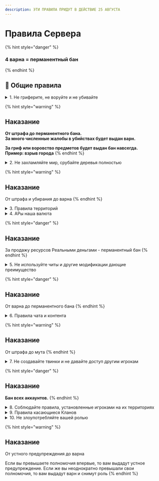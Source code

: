 ```yaml
---
description: ЭТИ ПРАВИЛА ПРИДУТ В ДЕЙСТВИЕ 25 АВГУСТА
---
```


# Правила Сервера

{% hint style="danger" %}
### **4 варна = перманентный бан**
{% endhint %}

## 📃 Общие правила

<details>

<summary>1. Не гриферите, не воруйте и не убивайте</summary>

### **Гриферство это:**

* Поломка блоков на территории другого игрока
* Убийство мобов, которые находятся в загонах на территории другого игрока
* Воровство. Когда вы берёте вещи, которые вам не принадлежат
* Если в сундуке лежат вещи, и рядом нет таблички о том, что из него можно брать вещи — то брать их нельзя
* Присвоение вещей игроков, которые умерли
* Мошенничество и обман. Организация групп похожих на МММ
* Механизмы или скопления энтити, которые специально создают лаги на сервере
* Отключение механик сервера или полная поломка его ядра

### **Когда это правило можно нарушать**

Если у пострадавшей стороны нет к вам претензий, то нарушать эти правила можно. Например, можно устраивать PVP поединки, если обе стороны согласны

Согласие должно быть задокументировано сообщениями в чате, в Discord, или в виде подписанной книги. Если доказательств согласия нет, тогда игрок может предъявить претензии, и ситуация будет рассматриваться как убийство

</details>

{% hint style="warning" %}
## Наказание

**От штрафа до перманентного бана.**\
**За много численные жалобы в убийствах будет выдан варн.**

**За гриф или воровство предметов будет выдан бан навсегда.**\
**Пример: взрыв города**
{% endhint %}

<details>

<summary>2. Не захламляйте мир, срубайте деревья полностью</summary>

1. Не взрывайте территорию. Даже если эта территория никому не принадлежит
2. Закрывайте дырки от взрывов Кристалло, Динамита и Криперов
3. Убирайте блоки, если вы с помощью их забираетесь на гору или просто передвигаетесь
4. Также убирайте столбы в 1 блок при подьеме на вверх
5. Не делайте лавакасты.
6. Рубите деревья до конца. Не заставляйте других игроков это делать за вас

</details>

{% hint style="warning" %}
## Наказание

От штрафа и убирания до варна
{% endhint %}

<details>

<summary>3. Правила территорий</summary>

Запрещено занимать территорию в радиусе 300 блоков от нулей в обычном мире, и в радиусе 75 блоков в аду.

Каждый игрок, или клан, может занять любое количество территории — если эта территория используется и её использование оправдано

Вы можете занять территорию на будущее, пометив её табличками или метками. Но если по факту на этой территории не будет никаких построек — то её сможет занять другой игрок

</details>

<details>

<summary>4. АРы наша валюта</summary>

Используйте АРы для торговли между кланами и игроками

Для обмена между соклановцами, или для внутренней торговли, можно использовать другую валюту

### **Реальные деньги**

Запрещено торговать игровыми предметами и услугами за реальные деньги

</details>

{% hint style="danger" %}
## Наказание

За продажу ресурсов Реальными деньгами - перманентный бан
{% endhint %}

<details>

<summary>5. Не используйте читы и другие модификации дающие преимущество</summary>

### **Что такое читы?**

Чит-клиенты, X-Ray, макросы, кликеры, мод на автоматическую рыбалку

### **Поломка бедрока**

Мод на быструю поломку бедрока запрещен

### **Freecam**

Разрешен [**мод**](https://modrinth.com/mod/freecam) без функции NoClip. Использование других модов для свободного полёта запрещено

### **Litematica**

Litematica разрешена, easyPlaceMode разрешен, Litematica Printer запрещен

### **Replay Mod и Моды на Миникарту**

Они разрешены, только не для получения преимущества.

Например, вы можете использовать Replay Mod как доказательство при рассмотрении ситуаций, или чтобы снять видео

Но вы не можете использовать его чтобы искать спавнеры и руды

То же самое с картами. Запрещено использовать моды на мини-карту, чтобы искать пещеры и шахты. Запрещено использовать карты которые показывают энтити или игроков

</details>

{% hint style="danger" %}
## Наказание

От варна до перманентного бана
{% endhint %}

<details>

<summary>6. Правила чата и контента</summary>

### **Спам**

Большие сообщения капсом, или частое использование капса в сообщениях

Частая отправка одинаковых объявлений в чаты.

### **Флуд**

Повторение одинаковых сообщений много раз, даже 2 раза считается в некоторых случаях

### **NSFW контент**

Делать эротические арты на картах можно, но запрещено размещать их в публичных местах, где их могут увидеть прохожие или стримеры с ютуберами.

</details>

{% hint style="warning" %}
## **Наказание**

От штрафа до мута
{% endhint %}

<details>

<summary>7. Не создавайте твинки и не давайте доступ другим игрокам</summary>

Запрещено давать доступ к аккаунту другим игрокам. Если на вашем аккаунте кто-то играет, то все что он делает будут рассматриваться как ваши действия

Если вы дали аккаунт игроку который забанен, то вас тоже забанят

</details>

{% hint style="danger" %}
## **Наказание**

**Бан всех аккаунтов.**
{% endhint %}

<details>

<summary>8. Соблюдайте правила, установленные игроками на их территориях</summary>

Кланы и игроки могут устанавливать любые правила на своей территории. При этом они обязаны информировать игроков о существовании таких правил. Через таблички на входе или устное предупреждение

Объем наказания за нарушение ваших правил определяет суд или Интерпол. Если вы напишите табличку `"Запрещено заходить. Штраф 128 АРов"`, то Интерпол может посчитать такое наказание не объективным, и выписать штраф, который будет значительно меньше суммы, указанной на табличке

### **Про запретные территории**

Штраф за нахождение на запретной территории выдается только если игрок сделал что-то на этой территории. Штраф не выдается за клик по двери или калитке, или за факт того, что игрок был на территории

Штраф выдается только если игрок что-то своровал, поставил или сломал блоки. Либо если игрок отказывается покидать территорию после предупреждения с просьбой её покинуть. Или если игрок многократно посещает запрещенную территорию, когда он знает, что так делать нельзя

</details>

<details>

<summary>9. Правила касающиеся Кланов</summary>

Клан не может требовать от вас соблюдать правила клана, когда вы его покинули.\
Например, владелец клана не может заставить вас выплачивать штраф после того, как вы покинули клан

</details>

<details>

<summary>10. Не злоупотребляйте вашей ролью</summary>

Если ваша роль на сервере подразумевает дополнительные возможности, например доступ к `/co i`, то не превышайте свои полномочия. Не используйте свое положение или роль для личных целей

</details>

{% hint style="warning" %}
## Наказание

От устного предупреждения до варна

Если вы превышаете полномочия впервые, то вам выдадут устное предупреждение. Если же вы неоднократно превышали свои полномочия, то вам выдадут варн и снимут роль
{% endhint %}
